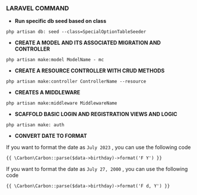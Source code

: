 ### LARAVEL COMMAND
- **Run specific db seed based on class**
```
php artisan db: seed --class=SpecialOptionTableSeeder
```

- **CREATE A MODEL AND ITS ASSOCIATED MIGRATION AND CONTROLLER**
```
php artisan make:model ModelName - mc
```

- **CREATE A RESOURCE CONTROLLER WITH CRUD METHODS**
```
php artisan make:controller ControllerName --resource
```

- **CREATES A MIDDLEWARE**
```
php artisan make:middleware MiddlewareName
```

- **SCAFFOLD BASIC LOGIN AND REGISTRATION VIEWS AND LOGIC**
```
php artisan make: auth
```

- **CONVERT DATE TO FORMAT**
<p>If you want to format the date as <code>July 2023</code> , you can use the following code</p>

```
{{ \Carbon\Carbon::parse($data->birthday)->format('F Y') }}
```

<p>If you want to format the date as <code>July 27, 2000</code> , you can use the following code</p>

```
{{ \Carbon\Carbon::parse($data->birthday)->format('F d, Y') }}
```
